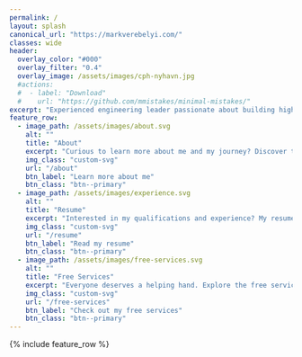 ```yaml
---
permalink: /
layout: splash
canonical_url: "https://markverebelyi.com/"
classes: wide
header:
  overlay_color: "#000"
  overlay_filter: "0.4"
  overlay_image: /assets/images/cph-nyhavn.jpg
  #actions:
  #  - label: "Download"
  #    url: "https://github.com/mmistakes/minimal-mistakes/"
excerpt: "Experienced engineering leader passionate about building high-performing, collaborative teams. I combine technical expertise with a focus on mentorship, clear communication, and sustainable solutions. I'm driven by a desire to help people grow and succeed, and I believe in creating an environment where everyone feels valued and empowered."
feature_row:
  - image_path: /assets/images/about.svg
    alt: ""
    title: "About"
    excerpt: "Curious to learn more about me and my journey? Discover the story behind my work and the passion that drives me."
    img_class: "custom-svg"
    url: "/about"
    btn_label: "Learn more about me"
    btn_class: "btn--primary"
  - image_path: /assets/images/experience.svg
    alt: ""
    title: "Resume"
    excerpt: "Interested in my qualifications and experience? My resume highlights my skills and professional background."
    img_class: "custom-svg"
    url: "/resume"
    btn_label: "Read my resume"
    btn_class: "btn--primary"
  - image_path: /assets/images/free-services.svg
    alt: ""
    title: "Free Services"
    excerpt: "Everyone deserves a helping hand. Explore the free services I offer to support you on your journey."
    img_class: "custom-svg"
    url: "/free-services"
    btn_label: "Check out my free services"
    btn_class: "btn--primary"    
---
```

{% include feature_row %}

